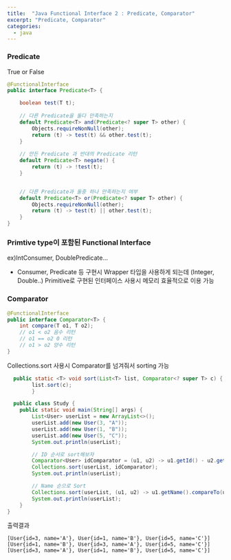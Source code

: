 ```yaml
---
title:  "Java Functional Interface 2 : Predicate, Comparator"
excerpt: "Predicate, Comparator"
categories:
  - java
---
```

### Predicate
True or False
```java
@FunctionalInterface
public interface Predicate<T> {

    boolean test(T t);
    
    // 다른 Predicate을 둘다 만족하는지
    default Predicate<T> and(Predicate<? super T> other) {
        Objects.requireNonNull(other);
        return (t) -> test(t) && other.test(t);
    }
    
    // 만든 Predicate 과 반대의 Predicate 리턴
    default Predicate<T> negate() {
        return (t) -> !test(t);
    }


    // 다른 Predicate과 둘중 하나 만족하는지 여부
    default Predicate<T> or(Predicate<? super T> other) {
        Objects.requireNonNull(other);
        return (t) -> test(t) || other.test(t);
    }
}
```

### Primtive type이 포함된 Functional Interface
ex)IntConsumer, DoublePredicate...
- Consumer, Predicate 등 구현시 Wrapper 타입을 사용하게 되는데 (Integer, Double..)
Primitive로 구현된 인터페이스 사용시 메모리 효율적으로 이용 가능

### Comparator
```java
@FunctionalInterface
public interface Comparator<T> {
    int compare(T o1, T o2);
    // o1 < o2 음수 리턴
    // o1 == o2 0 리턴
    // o1 > o2 양수 리턴
}
```
Collections.sort 사용시 Comparator를 넘겨줘서 sorting 가능
```java
  public static <T> void sort(List<T> list, Comparator<? super T> c) {
        list.sort(c);
        }
```
```java
  public class Study {
    public static void main(String[] args) {
        List<User> userList = new ArrayList<>();
        userList.add(new User(3, "A"));
        userList.add(new User(1, "B"));
        userList.add(new User(5, "C"));
        System.out.println(userList);

        // ID 순서로 sort해보자
        Comparator<User> idComparator = (u1, u2) -> u1.getId() - u2.getId();
        Collections.sort(userList, idComparator);
        System.out.println(userList);

        // Name 순으로 Sort
        Collections.sort(userList, (u1, u2) -> u1.getName().compareTo(u2.getName()));
        System.out.println(userList);
    }
}
```

출력결과
```
[User{id=3, name='A'}, User{id=1, name='B'}, User{id=5, name='C'}]
[User{id=1, name='B'}, User{id=3, name='A'}, User{id=5, name='C'}]
[User{id=3, name='A'}, User{id=1, name='B'}, User{id=5, name='C'}]
```
